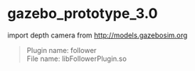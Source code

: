 # gazebo_prototype_3.0
import depth camera from http://models.gazebosim.org
 > Plugin name: follower <br>
 > File name: libFollowerPlugin.so <br>
